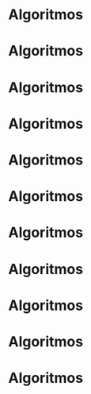 # Algoritmos
# Algoritmos
# Algoritmos
# Algoritmos
# Algoritmos
# Algoritmos
# Algoritmos
# Algoritmos
# Algoritmos
# Algoritmos
# Algoritmos
